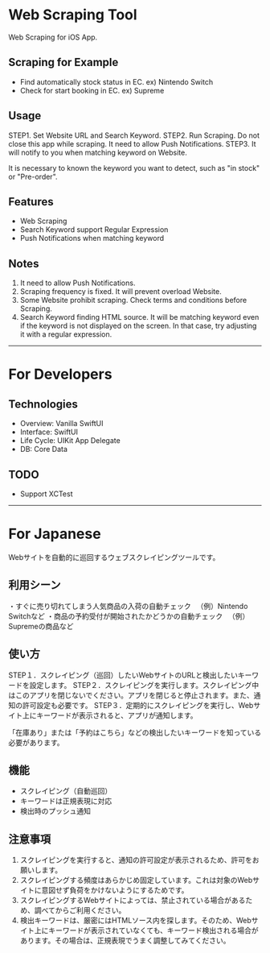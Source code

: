 # Web Scraping Tool

Web Scraping for iOS App.

## Scraping for Example
 - Find automatically stock status in EC. ex) Nintendo Switch
 - Check for start booking in EC. ex) Supreme

## Usage
STEP1. Set Website URL and Search Keyword.
STEP2. Run Scraping. Do not close this app while scraping. It need to allow Push Notifications.
STEP3. It will notify to you when matching keyword on Website.

It is necessary to known the keyword you want to detect, such as "in stock" or "Pre-order".

## Features
- Web Scraping
- Search Keyword support Regular Expression
- Push Notifications when matching keyword

## Notes
1. It need to allow Push Notifications.
2. Scraping frequency is fixed. It will prevent overload Website.
3. Some Website prohibit scraping. Check terms and conditions before Scraping.
4. Search Keyword finding HTML source. It will be matching keyword even if the keyword is not displayed on the screen. In that case, try adjusting it with a regular expression.

---

# For Developers

## Technologies
- Overview: Vanilla SwiftUI
- Interface: SwiftUI
- Life Cycle: UIKit App Delegate
- DB: Core Data

## TODO
- Support XCTest

---

# For Japanese

Webサイトを自動的に巡回するウェブスクレイピングツールです。

## 利用シーン
・すぐに売り切れてしまう人気商品の入荷の自動チェック
　（例）Nintendo Switchなど
・商品の予約受付が開始されたかどうかの自動チェック
　（例）Supremeの商品など

## 使い方
STEP１．スクレイピング（巡回）したいWebサイトのURLと検出したいキーワードを設定します。
STEP２．スクレイピングを実行します。スクレイピング中はこのアプリを閉じないでください。アプリを閉じると停止されます。また、通知の許可設定も必要です。
STEP３．定期的にスクレイピングを実行し、Webサイト上にキーワードが表示されると、アプリが通知します。

「在庫あり」または「予約はこちら」などの検出したいキーワードを知っている必要があります。

## 機能
- スクレイピング（自動巡回）
- キーワードは正規表現に対応
- 検出時のプッシュ通知

## 注意事項
1. スクレイピングを実行すると、通知の許可設定が表示されるため、許可をお願いします。
2. スクレイピングする頻度はあらかじめ固定しています。これは対象のWebサイトに意図せず負荷をかけないようにするためです。
3. スクレイピングするWebサイトによっては、禁止されている場合があるため、調べてからご利用ください。
4. 検出キーワードは、厳密にはHTMLソース内を探します。そのため、Webサイト上にキーワードが表示されていなくても、キーワード検出される場合があります。その場合は、正規表現でうまく調整してみてください。